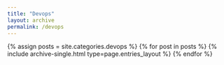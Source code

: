 ```yaml
---
title: "Devops"
layout: archive
permalink: /devops
---
```



{% assign posts = site.categories.devops %}
{% for post in posts %} {% include archive-single.html type=page.entries_layout %} {% endfor %}